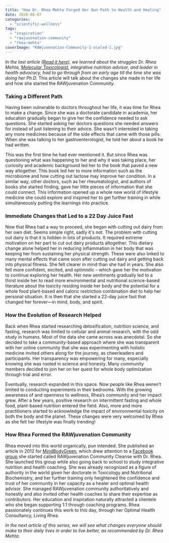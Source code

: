 ```yaml
---
title: "How Dr. Rhea Mehta Forged Her Own Path to Health and Healing"
date: 2020-08-07
categories: 
  - "scientific-wellness"
tags: 
  - "inspiration"
  - "rawjuvenation-community"
  - "rhea-mehta"
coverImage: "RAWjuvenation-Community-1-scaled-1.jpg"
---
```


_In the last article ([Read it here](/blog/get-rid-of-home-of-toxins-with-dr-rhea-mehta-molecular-toxicologist/)), we learned about the struggles Dr. Rhea Mehta, [Molecular Toxicologist](/blog/get-rid-of-home-of-toxins-with-dr-rhea-mehta-molecular-toxicologist/), integrative nutrition advisor, and leader in health advocacy, had to go through from an early age till the time she was doing her Ph.D._ This article will talk about the changes she made in her life and how she started the RAWjuvenation Community.

### **Taking a Different Path**

Having been vulnerable to doctors throughout her life, it was time for Rhea to make a change. Since she was a doctorate candidate in academia, her education gradually began to give her the confidence needed to ask questions. She started asking her doctors questions she needed answers for instead of just listening to their advice. She wasn’t interested in taking any more medicines because of the side effects that came with those pills. When she was talking to her gastroenterologist, he told her about a book he had written.

This was the first time he had ever mentioned it. But since Rhea was questioning what was happening to her and why it was taking place, her curiosity and academic background led her to the book that paved a new way altogether. This book led her to more information such as the microbiome and how cutting out lactose may improve her condition. In a similar way, other doctors, such as her rheumatologist, and authors of books she started finding, gave her little pieces of information that she could connect. This information opened up a whole new world of lifestyle medicine she could explore and inspired her to get further training in while simultaneously putting the learnings into practice.

### **Immediate Changes that Led to a 22 Day Juice Fast**

Now that Rhea had a way to proceed, she began with cutting out dairy from her own diet. Seems simple right, sadly it's not. The problem with cutting out dairy is that it is hidden in lots of products. It required extreme motivation on her part to cut out dairy products altogether. This dietary change alone helped her in reducing inflammation in her body that was keeping her from sustaining her physical strength. These were also linked to many mental effects that came soon after cutting out dairy and getting back into physical fitness. She felt clearer in mind than she had in years. She also felt more confident, excited, and optimistic – which gave her the motivation to continue exploring her health. Her new sentiments gradually led to a thirst inside her to read more environmental and nutritional science-based literature about the toxicity residing inside her body and the potential for a whole food plant-based and caloric restriction combination diet to help her personal situation. It is then that she started a 22-day juice fast that changed her forever—in mind, body, and spirit.

### **How the Evolution of Research Helped**

Back when Rhea started researching detoxification, nutrition science, and fasting, research was limited to cellular and animal research, with the odd study in humans. Most of the data she came across was anecdotal. So she decided to take a community-based approach where she was transparent with her online community that she was experimenting with holistic medicine invited others along for the journey, as cheerleaders and participants. Her transparency was empowering for many, especially knowing she was rooted in science and honesty. Many community members decided to join her on her quest for whole body optimization through trial and error.

Eventually, research expanded in this space. Now people like Rhea weren’t limited to conducting experiments in their bedrooms. With the growing awareness of and openness to wellness, Rhea’s community and her impact grew. After a few years, positive research on intermittent fasting and whole food, plant-based nutrition entered the field. Also, more and more practitioners started to acknowledge the impact of environmental toxicity on both the body and the planet. These changes were very welcomed by Rhea as she felt her lifestyle was finally trending!

### **How Rhea Formed the RAWjuvenation Community**

Rhea moved into this world organically, pun intended. She published an article in 2012 for [MindBodyGreen](https://www.mindbodygreen.com/wc/dr-rhea-mehta), which drew attention to a [Facebook group](https://www.facebook.com/groups/RAWjuvenationJuiceCleanse) she started called RAWjuvenation Community Cleanse with Dr. Rhea. She launched this group while also going back to school to study integrative nutrition and health coaching. She was already recognized as a figure of authority in the world given her doctorate in Toxicology and Nutritional Biochemistry, and her further training only heightened the confidence and trust of her community in her capacity as a healer and optimal health advisor. She managed RAWjuvenation community authoritatively and honestly and also invited other health coaches to share their expertise as contributors. Her education and inspiration naturally attracted a clientele who she began supporting 1:1 through coaching programs. Rhea passionately continues this work to this day, through her Optimal Health Consultancy, Living Rhea.

_In the next article of this series, we will see what changes everyone should make to their daily lives in order to live better, as recommended by Dr. Rhea Mehta._
